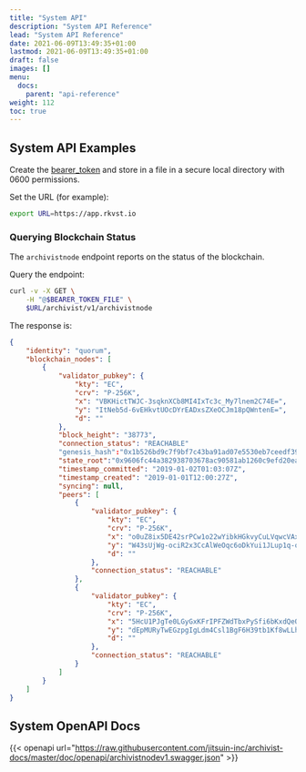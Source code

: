 ```yaml
---
title: "System API"
description: "System API Reference"
lead: "System API Reference"
date: 2021-06-09T13:49:35+01:00
lastmod: 2021-06-09T13:49:35+01:00
draft: false
images: []
menu: 
  docs:
    parent: "api-reference"
weight: 112
toc: true
---
```



## System API Examples

Create the [bearer_token](../../setup-and-administration/getting-access-tokens-using-client-secret) and store in a file in a secure local directory with 0600 permissions.

Set the URL (for example):

```bash
export URL=https://app.rkvst.io 
```

### Querying Blockchain Status

The `archivistnode` endpoint reports on the status of the blockchain.

Query the endpoint:

```bash
curl -v -X GET \
    -H "@$BEARER_TOKEN_FILE" \
    $URL/archivist/v1/archivistnode
```

The response is:

```json
{
    "identity": "quorum",
    "blockchain_nodes": [
        {
            "validator_pubkey": {
                "kty": "EC",
                "crv": "P-256K",
                "x": "VBKHictTWJC-3sqknXCb8MI4IxTc3c_My7lnem2C74E=",
                "y": "ItNeb5d-6vEHkvtUOcDYrEADxsZXeOCJm18pQWntenE=",
                "d": ""
            },
            "block_height": "38773",
            "connection_status": "REACHABLE"
            "genesis_hash":"0x1b526bd9c7f9bf7c43ba91ad07e5530eb7ceedf390396f9fbfeb68722e097e95",
            "state_root":"0x9606fc44a382938703678ac90581ab1260c9efd20ea8c7f90c87852bc982f3a7",
            "timestamp_committed": "2019-01-02T01:03:07Z",
            "timestamp_created": "2019-01-01T12:00:27Z",
            "syncing": null,
            "peers": [
                {
                    "validator_pubkey": {
                        "kty": "EC",
                        "crv": "P-256K",
                        "x": "o0uZ8ix5DE42srPCw1o22wYibkHGkvyCuLVqwcVAxb0=",
                        "y": "W43sUjWg-ociR2x3CcAlWeOqc6oDkYui1JLup1q-ojU=",
                        "d": ""
                    },
                    "connection_status": "REACHABLE"
                },
                {
                    "validator_pubkey": {
                        "kty": "EC",
                        "crv": "P-256K",
                        "x": "5HcU1PJgTe0LGyGxKFrIPFZWdTbxPySfi6bKxdQeO8A=",
                        "y": "dEpMURyTwEGzpgIgLdm4Csl1BgF6H39tb1Kf8wLLhVI=",
                        "d": ""
                    },
                    "connection_status": "REACHABLE"
                }
            ]
        }
    ]
}
```

## System OpenAPI Docs

{{< openapi url="https://raw.githubusercontent.com/jitsuin-inc/archivist-docs/master/doc/openapi/archivistnodev1.swagger.json" >}}